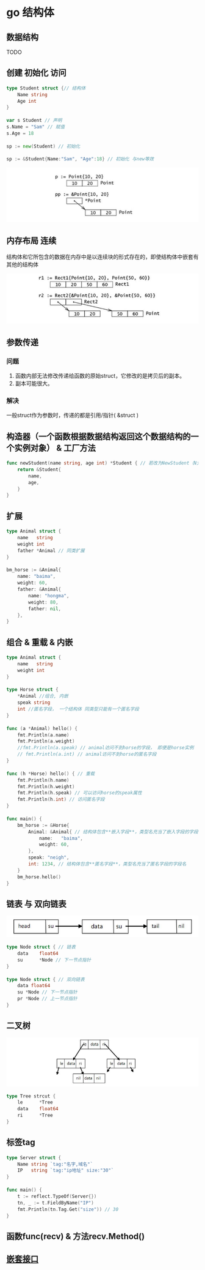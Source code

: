 # go 结构体

## 数据结构

TODO

## 创建 初始化 访问

```go
type Student struct {// 结构体
    Name string
    Age int
}

var s Student // 声明
s.Name = "Sam" // 赋值
s.Age = 18

sp := new(Student) // 初始化

sp := &Student{Name:"Sam", "Age":18} // 初始化 与new等效
```

![img](res/go-struct-assign.jpg)

## 内存布局 连续

结构体和它所包含的数据在内存中是以连续块的形式存在的，即使结构体中嵌套有其他的结构体

![img](res/go-struct-mem.jpg)

## 参数传递

### 问题

1. 函数内部无法修改传递给函数的原始struct，它修改的是拷贝后的副本。
2. 副本可能很大。

### 解决

一般struct作为参数时，传递的都是引用/指针( &struct )

## 构造器（一个函数根据数据结构返回这个数据结构的一个实例对象） & 工厂方法

```go
func newStudent(name string, age int) *Student { // 若改为NewStudent（N大写）可以认为是工厂方法
    return &Student{
        name,
        age,
    }
}
```

## 扩展

```go
type Animal struct {
    name   string
    weight int
    father *Animal // 同类扩展
}

bm_horse := &Animal{
    name: "baima",
    weight: 60,
    father: &Animal{
        name: "hongma",
        weight: 80,
        father: nil,
    },
}
```

## 组合 & 重载 & 内嵌

```go
type Animal struct {
    name   string
    weight int
}

type Horse struct {
    *Animal //组合, 内嵌
    speak string
    int //匿名字段， 一个结构体 同类型只能有一个匿名字段
}

func (a *Animal) hello() {
    fmt.Println(a.name)
    fmt.Println(a.weight)
    //fmt.Println(a.speak) // animal访问不到horse的字段， 即便是horse实例
    // fmt.Println(a.int) // animal访问不到horse的匿名字段
}

func (h *Horse) hello() { // 重载
    fmt.Println(h.name)
    fmt.Println(h.weight)
    fmt.Println(h.speak) // 可以访问horse的speak属性
    fmt.Println(h.int) // 访问匿名字段
}

func main() {
    bm_horse := &Horse{
        Animal: &Animal{ // 结构体包含**嵌入字段**，类型名充当了嵌入字段的字段名
            name:   "baima",
            weight: 60,
        },
        speak: "neigh",
        int: 1234, // 结构体包含**匿名字段**，类型名充当了匿名字段的字段名
    }
    bm_horse.hello()
}
```

## 链表 与 双向链表

![img](res/go-struct-list.jpg)

```go
type Node struct { // 链表
    data    float64
    su      *Node // 下一节点指针
}

type Node struct { // 双向链表
    data float64
    su *Node // 下一节点指针
    pr *Node // 上一节点指针
}
```

## 二叉树

![img](res/go-struct-btree.jpg)

```go
type Tree strcut {
    le      *Tree
    data    float64
    ri      *Tree
}
```

## 标签tag

```go
type Server struct {
    Name string `tag:"名字,域名"`
    IP   string `tag:"ip地址" size:"30"`
}

func main() {
    t := reflect.TypeOf(Server{})
    tn, _ := t.FieldByName("IP")
    fmt.Println(tn.Tag.Get("size")) // 30
}
```

## 函数func(recv) & 方法recv.Method()

## [嵌套接口](go-interface.md#嵌入结构体)
